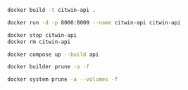 ```bash
docker build -t citwin-api .
```

```bash
docker run -d -p 8000:8000 --name citwin-api citwin-api
```

```bash
docker stop citwin-api
docker rm citwin-api
```


```bash
docker compose up --build api
```


```bash
docker builder prune -a -f
```

```bash
docker system prune -a --volumes -f
```